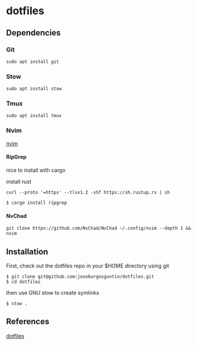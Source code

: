# dotfiles

## Dependencies

### Git

```
sudo apt install git
```

### Stow

```
sudo apt install stow
```

### Tmux

```
sudo apt install tmux
```

### Nvim

[nvim](https://github.com/neovim/neovim/releases/latest/)

#### RipGrep

nice to install with cargo

install rust

```
curl --proto '=https' --tlsv1.2 -sSf https://sh.rustup.rs | sh
```

```
$ cargo install ripgrep
```

#### NvChad

```
git clone https://github.com/NvChad/NvChad ~/.config/nvim --depth 1 && nvim
```

## Installation

First, check out the dotfiles repo in your $HOME directory using git

```
$ git clone git@github.com:joseburgosguntin/dotfiles.git
$ cd dotfiles
```

then use GNU stow to create symlinks

```
$ stow .
```

## References

[dotfiles](https://www.youtube.com/watch?v=y6XCebnB9gs)
